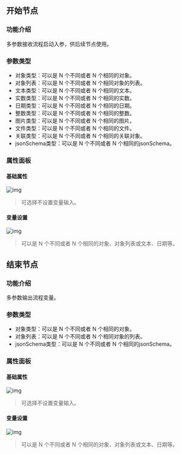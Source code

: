 
## 开始节点

### 功能介绍
多参数接收流程启动入参，供后续节点使用。

### 参数类型
- 对象类型：可以是 N 个不同或者 N 个相同的对象。
- 对象列表：可以是 N 个不同或者 N 个相同对象的列表。
- 文本类型：可以是 N 个不同或者 N 个相同的文本。
- 实数类型：可以是 N 个不同或者 N 个相同的实数。
- 日期类型：可以是 N 个不同或者 N 个相同的日期。
- 整数类型：可以是 N 个不同或者 N 个相同的整数。
- 图片类型：可以是 N 个不同或者 N 个相同的图片。
- 文件类型：可以是 N 个不同或者 N 个相同的文件。
- 关联类型：可以是 N 个不同或者 N 个相同的关联对象。
- jsonSchema类型：可以是 N 个不同或者 N 个相同的jsonSchema。

### 属性面板
#### 基础属性

![img](https://qcloudimg.tencent-cloud.cn/raw/c77fe3ed9f4877a4f33ab4546f676715.png)

>可选择不设置变量输入。

#### 变量设置

![img](https://qcloudimg.tencent-cloud.cn/raw/8f437b0b38b834991d60776e1bb0176e.png)

>可以是 N 个不同或者 N 个相同的对象、对象列表或文本、日期等。

## 结束节点
### 功能介绍
多参数输出流程变量。

### 参数类型
- 对象类型：可以是 N 个不同或者 N 个相同的对象。
- 对象列表：可以是 N 个不同或者 N 个相同对象的列表。
- jsonSchema类型：可以是 N 个不同或者 N 个相同的jsonSchema。


### 属性面板
#### 基础属性

![img](https://qcloudimg.tencent-cloud.cn/raw/3a8039121c4b6b927bd255cf4a1d7432.png)

>可选择不设置变量输入。

#### 变量设置

![img](https://qcloudimg.tencent-cloud.cn/raw/8ada73c59b64b8ecc3b85509002ba099.png)

>可以是 N 个不同或者 N 个相同的对象、对象列表或文本、日期等。
